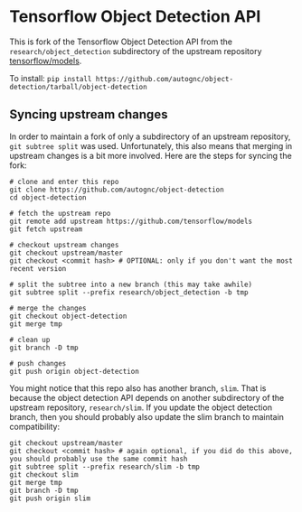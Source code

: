 
# Tensorflow Object Detection API

This is fork of the Tensorflow Object Detection API from the `research/object_detection` subdirectory of the upstream repository [tensorflow/models](https://github.com/tensorflow/models).

To install: `pip install https://github.com/autognc/object-detection/tarball/object-detection`

## Syncing upstream changes

In order to maintain a fork of only a subdirectory of an upstream repository, `git subtree split` was used. Unfortunately, this also means that merging in upstream changes is a bit more involved. Here are the steps for syncing the fork:

```
# clone and enter this repo
git clone https://github.com/autognc/object-detection
cd object-detection

# fetch the upstream repo
git remote add upstream https://github.com/tensorflow/models
git fetch upstream

# checkout upstream changes
git checkout upstream/master
git checkout <commit hash> # OPTIONAL: only if you don't want the most recent version

# split the subtree into a new branch (this may take awhile)
git subtree split --prefix research/object_detection -b tmp

# merge the changes
git checkout object-detection
git merge tmp

# clean up
git branch -D tmp

# push changes
git push origin object-detection
```

You might notice that this repo also has another branch, `slim`. That is because the object detection API depends on another subdirectory of the upstream repository, `research/slim`. If you update the object detection branch, then you should probably also update the slim branch to maintain compatibility:

```
git checkout upstream/master
git checkout <commit hash> # again optional, if you did do this above, you should probably use the same commit hash
git subtree split --prefix research/slim -b tmp
git checkout slim
git merge tmp
git branch -D tmp
git push origin slim
```
